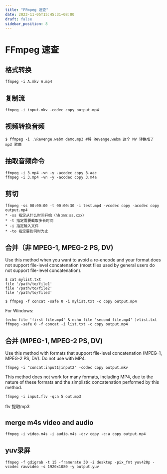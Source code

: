 ```yaml
---
title: "FFmpeg 速查"
date: 2023-11-05T15:45:31+08:00
draft: false
sidebar_position: 8
---
```


# FFmpeg 速查

## 格式转换

```
ffmpeg -i A.mkv A.mp4
```
## 复制流

```
ffmpeg -i input.mkv -codec copy output.mp4
```
## 视频转换音频

```
$ ffmpeg -i .\Revenge.webm demo.mp3 #将 Revenge.webm 这个 MV 转换成了 mp3 歌曲
```

## 抽取音频命令
```
ffmpeg -i 3.mp4 -vn -y -acodec copy 3.aac
ffmpeg -i 3.mp4 -vn -y -acodec copy 3.m4a
```

## 剪切
```
ffmpeg -ss 00:00:00 -t 00:00:30 -i test.mp4 -vcodec copy -acodec copy output.mp4
* -ss 指定从什么时间开始（hh:mm:ss.xxx）
* -t 指定需要截取多长时间
* -i 指定输入文件
* -to 指定要到何时为止
```

## 合并（非 MPEG-1, MPEG-2 PS, DV)

Use this method when you want to avoid a re-encode and your format does not support file-level concatenation (most files used by general users do not support file-level concatenation).

```
$ cat mylist.txt
file '/path/to/file1'
file '/path/to/file2'
file '/path/to/file3'
    
$ ffmpeg -f concat -safe 0 -i mylist.txt -c copy output.mp4
```

For Windows:

```
(echo file 'first file.mp4' & echo file 'second file.mp4' )>list.txt
ffmpeg -safe 0 -f concat -i list.txt -c copy output.mp4
```

## 合并 (MPEG-1, MPEG-2 PS, DV)

Use this method with formats that support file-level concatenation (MPEG-1, MPEG-2 PS, DV). Do not use with MP4.

```
ffmpeg -i "concat:input1|input2" -codec copy output.mkv
```

This method does not work for many formats, including MP4, due to the nature of these formats and the simplistic concatenation performed by this method.

```
ffmpeg -i input.flv -q:a 5 out.mp3
```
flv 提取mp3

## merge m4s video and audio
```
ffmpeg -i video.m4s -i audio.m4s -c:v copy -c:a copy output.mp4
```

## yuv录屏
```
ffmpeg -f gdigrab -t 15 -framerate 30 -i desktop -pix_fmt yuv420p -vcodec rawvideo -s 1920x1080 -y output.yuv
```